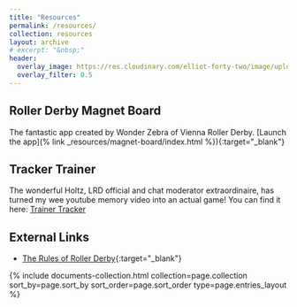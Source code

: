 ```yaml
---
title: "Resources"
permalink: /resources/
collection: resources
layout: archive
# excerpt: "&nbsp;"
header:
  overlay_image: https://res.cloudinary.com/elliot-forty-two/image/upload/f_auto,q_auto,c_scale,w_1280/officially-awesome/photos/P4150128_oxeaat.jpg
  overlay_filter: 0.5
---
```

## Roller Derby Magnet Board
The fantastic app created by Wonder Zebra of Vienna Roller Derby.
[Launch the app](% link _resources/magnet-board/index.html %}){:target="_blank"}

## Tracker Trainer
The wonderful Holtz, LRD official and chat moderator extraordinaire, has turned my wee youtube memory video into an actual game! You can find it here: [Trainer Tracker](/resources/tracker-trainer)

## External Links
* [The Rules of Roller Derby](http://rules.wftda.com){:target="_blank"}
<!-- * [Penalty quick reference](penalty-quick-reference) -->
<!-- * [WFTDA officiating cues, codes and signals](officiating-cues-codes-signals) -->

<div class="entries-{{ page.entries_layout }}">
  {% include documents-collection.html collection=page.collection sort_by=page.sort_by sort_order=page.sort_order type=page.entries_layout %}
</div>

